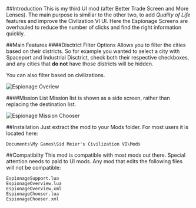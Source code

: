 ##Introduction
This is my third UI mod (after Better Trade Screen and More Lenses). The main purpose is similiar to the other two, to add *Quality of Life* features and improve the Civlization VI UI. Here the Espionage Screens are overhauled to reduce the number of clicks and find the right information quickly.

##Main Features
####Disctrict Filter Options
Allows you to filter the cities based on their districts. So for example you wanted to select a city with Spaceport and Industrial Disctrict, check both their respective checkboxes, and any cities that **do not** have those districts will be hidden.

You can also filter based on civilizations.

![Espionage Overiew](http://i.imgur.com/pT5asRe.jpg)


####Mission List
Mission list is shown as a side screen, rather than replacing the destination list.

![Espionage Mission Chooser](http://i.imgur.com/xS4HljS.jpg)

##Installation
Just extract the mod to your Mods folder. For most users it is located here:
```
Documents\My Games\Sid Meier's Civilization VI\Mods
```

##Compatibilty
This mod is compatible with most mods out there. Special attention needs to paid to UI mods. Any mod that edits the following files will not be compatible:
```
EspionageSupport.lua
EspionageOverview.lua
EspionageOverview.xml
EspionageChooser.lua
EspionageChooser.xml
```
